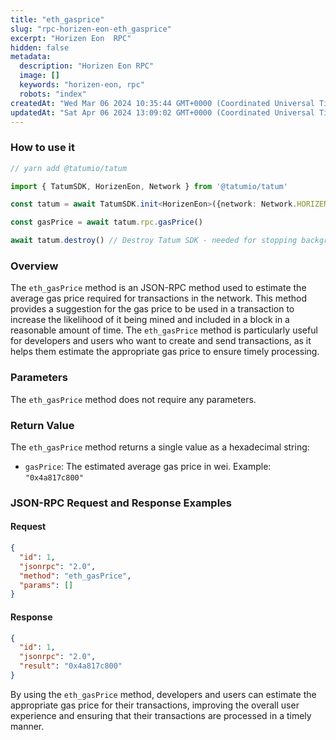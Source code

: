 ```yaml
---
title: "eth_gasprice"
slug: "rpc-horizen-eon-eth_gasprice"
excerpt: "Horizen Eon  RPC"
hidden: false
metadata: 
  description: "Horizen Eon RPC"
  image: []
  keywords: "horizen-eon, rpc"
  robots: "index"
createdAt: "Wed Mar 06 2024 10:35:44 GMT+0000 (Coordinated Universal Time)"
updatedAt: "Sat Apr 06 2024 13:09:02 GMT+0000 (Coordinated Universal Time)"
---
```




### How to use it



```typescript
// yarn add @tatumio/tatum

import { TatumSDK, HorizenEon, Network } from '@tatumio/tatum'

const tatum = await TatumSDK.init<HorizenEon>({network: Network.HORIZEN_EON})

const gasPrice = await tatum.rpc.gasPrice()

await tatum.destroy() // Destroy Tatum SDK - needed for stopping background jobs
```



### Overview

The `eth_gasPrice` method is an JSON-RPC method used to estimate the average gas price required for transactions in the network. This method provides a suggestion for the gas price to be used in a transaction to increase the likelihood of it being mined and included in a block in a reasonable amount of time. The `eth_gasPrice` method is particularly useful for developers and users who want to create and send transactions, as it helps them estimate the appropriate gas price to ensure timely processing.

### Parameters

The `eth_gasPrice` method does not require any parameters. 

### Return Value

The `eth_gasPrice` method returns a single value as a hexadecimal string:

- `gasPrice`: The estimated average gas price in wei. Example: `"0x4a817c800"`

### JSON-RPC Request and Response Examples

#### Request

```json
{
  "id": 1,
  "jsonrpc": "2.0",
  "method": "eth_gasPrice",
  "params": []
}
```

#### Response

```json
{
  "id": 1,
  "jsonrpc": "2.0",
  "result": "0x4a817c800"
}
```

By using the `eth_gasPrice` method, developers and users can estimate the appropriate gas price for their transactions, improving the overall user experience and ensuring that their transactions are processed in a timely manner.
